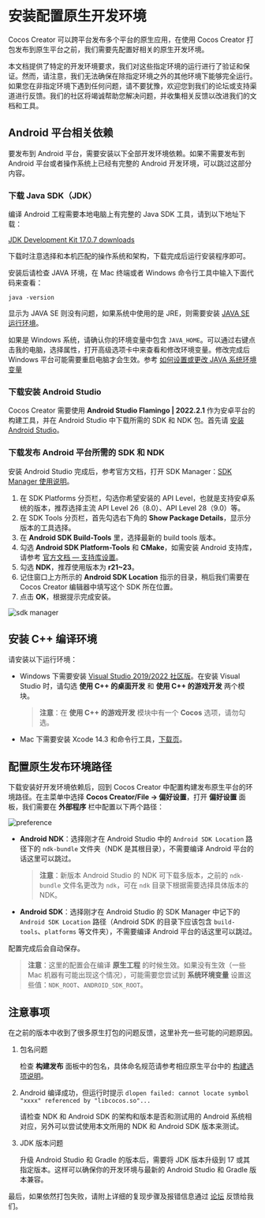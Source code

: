 # 安装配置原生开发环境

Cocos Creator 可以跨平台发布多个平台的原生应用，在使用 Cocos Creator 打包发布到原生平台之前，我们需要先配置好相关的原生开发环境。

本文档提供了特定的开发环境要求，我们对这些指定环境的运行进行了验证和保证。然而，请注意，我们无法确保在除指定环境之外的其他环境下能够完全运行。如果您在非指定环境下遇到任何问题，请不要犹豫，欢迎您到我们的论坛或支持渠道进行反馈。我们的社区将竭诚帮助您解决问题，并收集相关反馈以改进我们的文档和工具。

## Android 平台相关依赖

要发布到 Android 平台，需要安装以下全部开发环境依赖。如果不需要发布到 Android 平台或者操作系统上已经有完整的 Android 开发环境，可以跳过这部分内容。

### 下载 Java SDK（JDK）

编译 Android 工程需要本地电脑上有完整的 Java SDK 工具，请到以下地址下载：

[JDK Development Kit 17.0.7 downloads](https://www.oracle.com/java/technologies/downloads/#java17)


下载时注意选择和本机匹配的操作系统和架构，下载完成后运行安装程序即可。

安装后请检查 JAVA 环境，在 Mac 终端或者 Windows 命令行工具中输入下面代码来查看：

```
java -version
```

显示为 JAVA SE 则没有问题，如果系统中使用的是 JRE，则需要安装 [JAVA SE 运行环境](http://www.oracle.com/technetwork/java/javase/downloads/index.html)。

如果是 Windows 系统，请确认你的环境变量中包含 `JAVA_HOME`。可以通过右键点击我的电脑，选择属性，打开高级选项卡中来查看和修改环境变量。修改完成后 Windows 平台可能需要重启电脑才会生效。参考 [如何设置或更改 JAVA 系统环境变量](https://www.java.com/zh_CN/download/help/path.xml)

### 下载安装 Android Studio

Cocos Creator 需要使用 **Android Studio Flamingo | 2022.2.1** 作为安卓平台的构建工具，并在 Android Studio 中下载所需的 SDK 和 NDK 包。首先请 [安装 Android Studio](https://developer.android.com/studio)。

### 下载发布 Android 平台所需的 SDK 和 NDK

安装 Android Studio 完成后，参考官方文档，打开 SDK Manager：[SDK Manager 使用说明](https://developer.android.google.cn/studio/intro/update.html#sdk-manager)。

1. 在 SDK Platforms 分页栏，勾选你希望安装的 API Level，也就是支持安卓系统的版本，推荐选择主流 API Level 26（8.0）、API Level 28（9.0）等。
2. 在 SDK Tools 分页栏，首先勾选右下角的 **Show Package Details**，显示分版本的工具选择。
3. 在 **Android SDK Build-Tools** 里，选择最新的 build tools 版本。
4. 勾选 **Android SDK Platform-Tools** 和 **CMake**，如需安装 Android 支持库，请参考 [官方文档 — 支持库设置](https://developer.android.google.cn/topic/libraries/support-library/setup)。
5. 勾选 **NDK**，推荐使用版本为 **r21~23**。
6. 记住窗口上方所示的 **Android SDK Location** 指示的目录，稍后我们需要在 Cocos Creator 编辑器中填写这个 SDK 所在位置。
7. 点击 **OK**，根据提示完成安装。

![sdk manager](setup-native-development/sdk-manager.png)

## 安装 C++ 编译环境

请安装以下运行环境：

- Windows 下需要安装 [Visual Studio 2019/2022 社区版](https://www.visualstudio.com/downloads/download-visual-studio-vs)。在安装 Visual Studio 时，请勾选 **使用 C++ 的桌面开发** 和 **使用 C++ 的游戏开发** 两个模块。

  > **注意**：在 **使用 C++ 的游戏开发** 模块中有一个 **Cocos** 选项，请勿勾选。

- Mac 下需要安装 Xcode 14.3 和命令行工具，[下载页](https://developer.apple.com/xcode/download/)。

## 配置原生发布环境路径

下载安装好开发环境依赖后，回到 Cocos Creator 中配置构建发布原生平台的环境路径。在主菜单中选择 **Cocos Creator/File -> 偏好设置**，打开 **偏好设置** 面板，我们需要在 **外部程序** 栏中配置以下两个路径：

![preference](setup-native-development/sdk.png)

- **Android NDK**：选择刚才在 Android Studio 中的 `Android SDK Location` 路径下的 `ndk-bundle` 文件夹（NDK 是其根目录），不需要编译 Android 平台的话这里可以跳过。

  > **注意**：新版本 Android Studio 的 NDK 可下载多版本，之前的 `ndk-bundle` 文件名更改为 `ndk`，可在 `ndk` 目录下根据需要选择具体版本的 NDK。

- **Android SDK**：选择刚才在 Android Studio 的 SDK Manager 中记下的 `Android SDK Location` 路径（Android SDK 的目录下应该包含 `build-tools`、`platforms` 等文件夹），不需要编译 Android 平台的话这里可以跳过。

配置完成后会自动保存。

> **注意**：这里的配置会在编译 **原生工程** 的时候生效。如果没有生效（一些 Mac 机器有可能出现这个情况），可能需要您尝试到 **系统环境变量** 设置这些值：`NDK_ROOT`、`ANDROID_SDK_ROOT`。

## 注意事项

在之前的版本中收到了很多原生打包的问题反馈，这里补充一些可能的问题原因。

1. 包名问题

    检查 **构建发布** 面板中的包名，具体命名规范请参考相应原生平台中的 [构建选项说明](./native-options.md#%E6%9E%84%E5%BB%BA%E9%80%89%E9%A1%B9)。

2. Android 编译成功，但运行时提示 `dlopen failed: cannot locate symbol "xxxx" referenced by "libcocos.so"...`

    请检查 NDK 和 Android SDK 的架构和版本是否和测试用的 Android 系统相对应，另外可以尝试使用本文所用的 NDK 和 Android SDK 版本来测试。

3. JDK 版本问题

    升级 Android Studio 和 Gradle 的版本后，需要将 JDK 版本升级到 17 或其指定版本。这样可以确保你的开发环境与最新的 Android Studio 和 Gradle 版本兼容。

最后，如果依然打包失败，请附上详细的复现步骤及报错信息通过 [论坛](https://forum.cocos.org/c/58) 反馈给我们。
